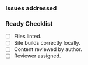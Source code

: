 <!-- add short summary of what this pull request entails -->

### Issues addressed

### Ready Checklist

-[ ] Files linted.
-[ ] Site builds correctly locally.
-[ ] Content reviewed by author.
-[ ] Reviewer assigned.
